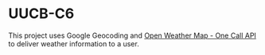 # UUCB-C6

This project uses Google Geocoding and [Open Weather Map - One Call API](https://openweathermap.org/api/one-call-api) to deliver weather information to a user. 